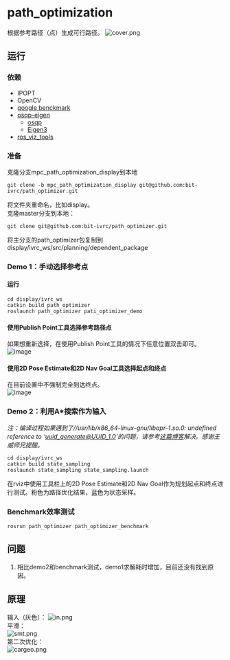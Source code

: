 # path_optimization
根据参考路径（点）生成可行路径。
![cover.png](https://i.loli.net/2020/02/11/CiZXwjQeGNaqdsr.png)  

## 运行  
### 依赖
- IPOPT   
- OpenCV   
- [google benckmark](https://github.com/google/benchmark)
- [osqp-eigen](https://github.com/robotology/osqp-eigen)  
  - [osqp](https://github.com/oxfordcontrol/osqp)    
  - [Eigen3](http://eigen.tuxfamily.org/index.php?title=Main_Page)
- [ros_viz_tools](https://github.com/Magic-wei/ros_viz_tools)
  
### 准备
克隆分支mpc_path_optimization_display到本地

```
git clone -b mpc_path_optimization_display git@github.com:bit-ivrc/path_optimizer.git
```

将文件夹重命名，比如display。  
克隆master分支到本地：  

```
git clone git@github.com:bit-ivrc/path_optimizer.git
```

将主分支的path_optimizer包复制到display/ivrc_ws/src/planning/dependent_package
### Demo 1：手动选择参考点
#### 运行
~~~
cd display/ivrc_ws
catkin build path_optimizer
roslaunch path_optimizer pati_optimizer_demo
~~~
#### 使用Publish Point工具选择参考路径点 
如果想重新选择，在使用Publish Point工具的情况下任意位置双击即可。   
![image](https://github.com/bit-ivrc/path_optimizer/blob/visualization/picture/ref.gif)  
#### 使用2D Pose Estimate和2D Nav Goal工具选择起点和终点
在目前设置中不强制完全到达终点。  
![image](https://github.com/bit-ivrc/path_optimizer/blob/visualization/picture/calsulate.gif)

### Demo 2：利用A*搜索作为输入

*注：编译过程如果遇到了//usr/lib/x86_64-linux-gnu/libapr-1.so.0: undefined reference to ‘uuid_generate@UUID_1.0'的问题，请参考[这篇博客](https://blog.csdn.net/u014734886/article/details/93029349)解决。感谢王威师兄提醒。*  

```
cd display/ivrc_ws
catkin build state_sampling
roslaunch state_sampling state_sampling.launch
```

在rviz中使用工具栏上的2D Pose Estimate和2D Nav Goal作为规划起点和终点进行测试。粉色为路径优化结果，蓝色为状态采样。

### Benchmark效率测试  

```
rosrun path_optimizer path_optimizer_benchmark
``` 
## 问题
1. 相比demo2和benchmark测试，demo1求解耗时增加，目前还没有找到原因。
## 原理
输入（灰色）：
![in.png](https://i.loli.net/2019/10/31/v8rGYNW6RHxOcwy.png)  
平滑：  
![smt.png](https://i.loli.net/2019/10/31/bTsxhRrW1LnJIoQ.png)  
第二次优化：    
![cargeo.png](https://i.loli.net/2019/10/31/dqz6TF4ypvYGbeE.png)  

